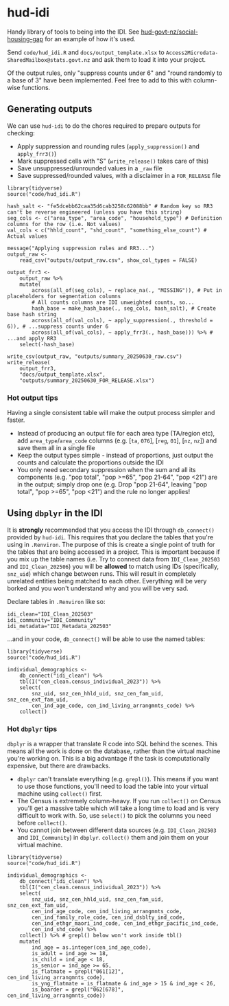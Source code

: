 # hud-idi
Handy library of tools to being into the IDI. See [hud-govt-nz/social-housing-gap](https://github.com/hud-govt-nz/social-housing-gap) for an example of how it's used.

Send `code/hud_idi.R` and `docs/output_template.xlsx` to `Access2Microdata-SharedMailbox@stats.govt.nz` and ask them to load it into your project.

Of the output rules, only "suppress counts under 6" and "round randomly to a base of 3" have been implemented. Feel free to add to this with column-wise functions.


## Generating outputs
We can use `hud-idi` to do the chores required to prepare outputs for checking:
* Apply suppression and rounding rules (`apply_suppression()` and `apply_frr3()`)
* Mark suppressed cells with "S" (`write_release()` takes care of this)
* Save unsuppressed/unrounded values in a `_raw` file
* Save suppressed/rounded values, with a disclaimer in a `FOR_RELEASE` file

```{r}
library(tidyverse)
source("code/hud_idi.R")

hash_salt <- "fe5dcebb62caa35d6cab3258c62088bb" # Random key so RR3 can't be reverse engineered (unless you have this string)
seg_cols <- c("area_type", "area_code", "household_type") # Definition columns for the row (i.e. Not values)
val_cols < c("hhld_count", "shd_count", "something_else_count") # Actual values

message("Applying suppression rules and RR3...")
output_raw <-
    read_csv("outputs/output_raw.csv", show_col_types = FALSE)

output_frr3 <-
    output_raw %>%
    mutate(
        across(all_of(seg_cols), ~ replace_na(., "MISSING")), # Put in placeholders for segmentation columns
        # All counts columns are IDI unweighted counts, so...
        hash_base = make_hash_base(., seg_cols, hash_salt), # Create base hash string
        across(all_of(val_cols), ~ apply_suppression(., threshold = 6)), # ...suppress counts under 6
        across(all_of(val_cols), ~ apply_frr3(., hash_base))) %>% # ...and apply RR3
    select(-hash_base)

write_csv(output_raw, "outputs/summary_20250630_raw.csv")
write_release(
    output_frr3,
    "docs/output_template.xlsx",
    "outputs/summary_20250630_FOR_RELEASE.xlsx")
```

### Hot output tips
Having a single consistent table will make the output process simpler and faster.

* Instead of producing an output file for each area type (TA/region etc), add `area_type`/`area_code` columns (e.g. [`ta`, `076`], [`reg`, `01`], [`nz`, `nz`]) and save them all in a single file
* Keep the output types simple - instead of proportions, just output the counts and calculate the proportions outside the IDI
* You only need secondary suppression when the sum and all its components (e.g. "pop total", "pop >=65", "pop 21-64", "pop <21") are in the output; simply drop one (e.g. Drop "pop 21-64", leaving "pop total", "pop >=65", "pop <21") and the rule no longer applies!


## Using `dbplyr` in the IDI
It is **strongly** recommended that you access the IDI through `db_connect()` provided by `hud-idi`. This requires that you declare the tables that you're using in `.Renviron`. The purpose of this is create a single point of truth for the tables that are being accessed in a project. This is important because if you mix up the table names (i.e. Try to connect data from `IDI_Clean_202503` and `IDI_Clean_202506`) you will be **allowed** to match using IDs (specifically, `snz_uid`) which change between runs. This will result in completely unrelated entities being matched to each other. Everything will be very borked and you won't understand why and you will be very sad.

Declare tables in `.Renviron` like so:
```
idi_clean="IDI_Clean_202503"
idi_community="IDI_Community"
idi_metadata="IDI_Metadata_202503"
```

...and in your code, `db_connect()` will be able to use the named tables:
```{r}
library(tidyverse)
source("code/hud_idi.R")

individual_demographics <-
    db_connect("idi_clean") %>%
    tbl(I("cen_clean.census_individual_2023")) %>%
    select(
        snz_uid, snz_cen_hhld_uid, snz_cen_fam_uid, snz_cen_ext_fam_uid,
        cen_ind_age_code, cen_ind_living_arrangmnts_code) %>%
    collect()
```

### Hot `dbplyr` tips
`dbplyr` is a wrapper that translate R code into SQL behind the scenes. This means all the work is done on the database, rather than the virtual machine you're working on. This is a big advantage if the task is computationally expensive, but there are drawbacks.

* `dbplyr` can't translate everything (e.g. `grepl()`). This means if you want to use those functions, you'll need to load the table into your virtual machine using `collect()` first.
* The Census is extremely column-heavy. If you run `collect()` on Census you'll get a massive table which will take a long time to load and is very difficult to work with. So, use `select()` to pick the columns you need before `collect()`.
* You cannot join between different data sources (e.g. `IDI_Clean_202503` and `IDI_Community`) in `dbplyr`. `collect()` them and join them on your virtual machine.

```{r}
library(tidyverse)
source("code/hud_idi.R")

individual_demographics <-
    db_connect("idi_clean") %>%
    tbl(I("cen_clean.census_individual_2023")) %>%
    select(
        snz_uid, snz_cen_hhld_uid, snz_cen_fam_uid, snz_cen_ext_fam_uid,
        cen_ind_age_code, cen_ind_living_arrangmnts_code,
        cen_ind_family_role_code, cen_ind_dsblty_ind_code,
        cen_ind_ethgr_maori_ind_code, cen_ind_ethgr_pacific_ind_code,
        cen_ind_shd_code) %>%
    collect() %>% # grepl() below won't work inside tbl()
    mutate(
        ind_age = as.integer(cen_ind_age_code),
        is_adult = ind_age >= 18,
        is_child = ind_age < 18,
        is_senior = ind_age >= 65,
        is_flatmate = grepl("061[12]", cen_ind_living_arrangmnts_code),
        is_yng_flatmate = is_flatmate & ind_age > 15 & ind_age < 26,
        is_boarder = grepl("062[678]", cen_ind_living_arrangmnts_code))
```
